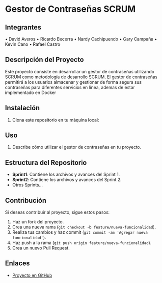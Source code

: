 # Gestor de Contraseñas SCRUM

## Integrantes
• David Averos
• Ricardo Becerra
• Nardy Cachipuendo
• Gary Campaña
• Kevin Cano
• Rafael Castro

## Descripción del Proyecto
Este proyecto consiste en desarrollar un gestor de contraseñas utilizando SCRUM como metodología de desarrollo SCRUM. El gestor de contraseñas permitirá a los usuarios almacenar y gestionar de forma segura sus contraseñas para diferentes servicios en línea, ademas de estar implementado en Docker

## Instalación
1. Clona este repositorio en tu máquina local:


## Uso
1. Describe cómo utilizar el gestor de contraseñas en tu proyecto.

## Estructura del Repositorio
- **Sprint1**: Contiene los archivos y avances del Sprint 1.
- **Sprint2**: Contiene los archivos y avances del Sprint 2.
- Otros Sprints...

## Contribución
Si deseas contribuir al proyecto, sigue estos pasos:
1. Haz un fork del proyecto.
2. Crea una nueva rama (`git checkout -b feature/nueva-funcionalidad`).
3. Realiza tus cambios y haz commit (`git commit -am 'Agregar nueva funcionalidad'`).
4. Haz push a la rama (`git push origin feature/nueva-funcionalidad`).
5. Crea un nuevo Pull Request.


## Enlaces
- [Proyecto en GitHub](https://github.com/6DUDU9/Password-Manage-SCRUM)
